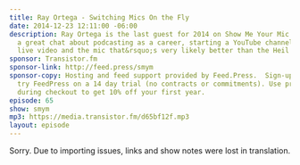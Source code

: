 ```yaml
---
title: Ray Ortega - Switching Mics On the Fly
date: 2014-12-23 12:11:00 -06:00
description: Ray Ortega is the last guest for 2014 on Show Me Your Mic and we had
  a great chat about podcasting as a career, starting a YouTube channel, streaming
  live video and the mic that&rsquo;s very likely better than the Heil PR40 for podcasting.
sponsor: Transistor.fm
sponsor-link: http://feed.press/smym
sponsor-copy: Hosting and feed support provided by Feed.Press.  Sign-up today and
  try FeedPress on a 14 day trial (no contracts or commitments). Use promo code "smym"
  during checkout to get 10% off your first year.
episode: 65
show: smym
mp3: https://media.transistor.fm/d65bf12f.mp3
layout: episode
---
```


Sorry. Due to importing issues, links and show notes were lost in translation.
